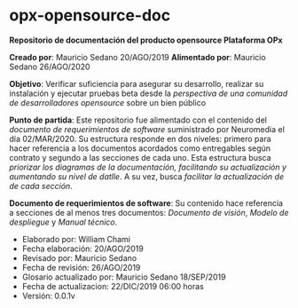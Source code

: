 # opx-opensource-doc
**Repositorio de documentación del producto opensource Plataforma OPx**

**Creado por**: Mauricio Sedano 20/AGO/2019 
**Alimentado por**: Mauricio Sedano 26/AGO/2020

**Objetivo**: Verificar suficiencia para asegurar su desarrollo, realizar su instalación y ejecutar pruebas beta desde la  *perspectiva de una comunidad de desarrolladores opensource* sobre un bien público

**Punto de partida**: Este repositorio fue alimentado con el contenido del *documento de requerimientos de software* suministrado por Neuromedia el día 02/MAR/2020. Su estructura responde en dos niveles: primero para hacer referencia a los documentos acordados como entregables según contrato y segundo a las secciones de cada uno. Esta estructura busca *priorizar los diagramas de la documentación, facilitando su actualización y aumentando su nivel de datlle*. A su vez, busca *facilitar la actualización de de cada sección*.

**Documento de requerimientos de software**: Su contenido hace referencia a secciones de al menos tres documentos: *Documento de visión*, *Modelo de despliegue* y *Manual técnico*.
- Elaborado por: William Chami
- Fecha elaboración: 20/AGO/2019
- Revisado por: Mauricio Sedano
- Fecha de revisión: 26/AGO/2019
- Glosario actualizado por: Mauricio Sedano 18/SEP/2019
- Fecha de actualizacion: 22/DIC/2019 06:00 horas 
- Versión: 0.0.1v
